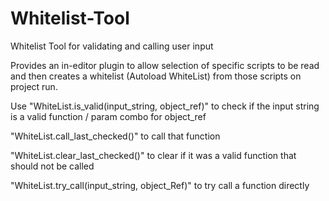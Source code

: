 # Whitelist-Tool
 Whitelist Tool for validating and calling user input

 Provides an in-editor plugin to allow selection of specific scripts to be read and then creates a whitelist (Autoload WhiteList) from those scripts on project run.

Use "WhiteList.is_valid(input_string, object_ref)" to check if the input string is a valid function / param combo for object_ref

"WhiteList.call_last_checked()" to call that function

"WhiteList.clear_last_checked()" to clear if it was a valid function that should not be called

"WhiteList.try_call(input_string, object_Ref)" to try call a function directly
